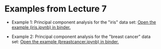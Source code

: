 # Examples from Lecture 7

* Example 1: Principal component analysis for the "iris" data set:
  [Open the example (iris.ipynb) in binder.](https://mybinder.org/v2/gh/andersle/chemometrics/main?urlpath=/tree/lectures%2Flecture007%2Firis.ipynb)

* Example 2: Principal component analysis for the "breast cancer" data set:
  [Open the example (breastcancer.ipynb) in binder.](https://mybinder.org/v2/gh/andersle/chemometrics/main?urlpath=/tree/lectures%2Flecture007%2Fbreastcancer.ipynb)
